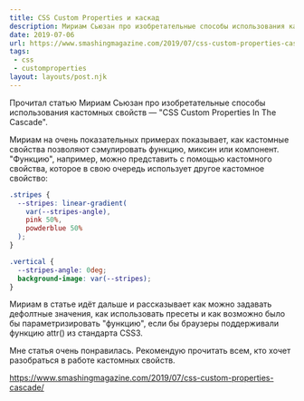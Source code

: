 ```yaml
---
title: CSS Custom Properties и каскад
description: Мириам Сьюзан про изобретательные способы использования кастомных свойств
date: 2019-07-06
url: https://www.smashingmagazine.com/2019/07/css-custom-properties-cascade/
tags:
 - css
 - customproperties
layout: layouts/post.njk
---
```

Прочитал статью Мириам Сьюзан про изобретательные способы использования кастомных свойств — "CSS Custom Properties In The Cascade".

Мириам на очень показательных примерах показывает, как кастомные свойства позволяют сэмулировать функцию, миксин или компонент. "Функцию", например, можно представить с помощью кастомного свойства, которое в свою очередь использует другое кастомное свойство:

```css
.stripes {
  --stripes: linear-gradient(
    var(--stripes-angle), 
    pink 50%,
    powderblue 50%
  );
}

.vertical {
  --stripes-angle: 0deg;
  background-image: var(--stripes);
}
```

Мириам в статье идёт дальше и рассказывает как можно задавать дефолтные значения, как использовать пресеты и как возможно было бы параметризировать "функцию", если бы браузеры поддерживали функцию attr() из стандарта CSS3.

Мне статья очень понравилась. Рекомендую прочитать всем, кто хочет разобраться в работе кастомных свойств.

https://www.smashingmagazine.com/2019/07/css-custom-properties-cascade/
